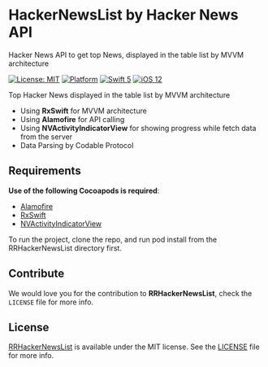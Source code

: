 # HackerNewsList by Hacker News API
Hacker News API to get top News, displayed in the table list by MVVM architecture

[![License: MIT](https://img.shields.io/badge/license-MIT-green.svg?style=flat)](https://github.com/Jigneshmayani90/HackerNewsList/blob/main/LICENSE)
[![Platform](https://img.shields.io/cocoapods/p/PagingTableView.svg?style=flat)](https://github.com/Jigneshmayani90/HackerNewsList/tree/main/News/)
[![Swift 5](https://img.shields.io/badge/Swift-5-orange.svg?style=flat)](https://developer.apple.com/swift/)
[![iOS 12](https://img.shields.io/badge/iOS-12-orange.svg?style=flat)](https://developer.apple.com/ios/)

Top Hacker News displayed in the table list by MVVM architecture

- Using **RxSwift** for MVVM architecture
- Using **Alamofire** for API calling
- Using **NVActivityIndicatorView** for showing progress while fetch data from the server
- Data Parsing by Codable Protocol

## Requirements

**Use of the following Cocoapods is required**: 

- [Alamofire](https://github.com/Alamofire/Alamofire)
- [RxSwift](https://github.com/ReactiveX/RxSwift)
- [NVActivityIndicatorView](https://github.com/ninjaprox/NVActivityIndicatorView)


To run the project, clone the repo, and run pod install from the RRHackerNewsList directory first.


## Contribute 

We would love you for the contribution to **RRHackerNewsList**, check the ``LICENSE`` file for more info.


## License

[RRHackerNewsList](https://github.com/Jigneshmayani90/HackerNewsList/tree/main/News/) is available under the MIT license. See the [LICENSE](https://github.com/Jigneshmayani90/HackerNewsList/blob/main/LICENSE) file for more info.


